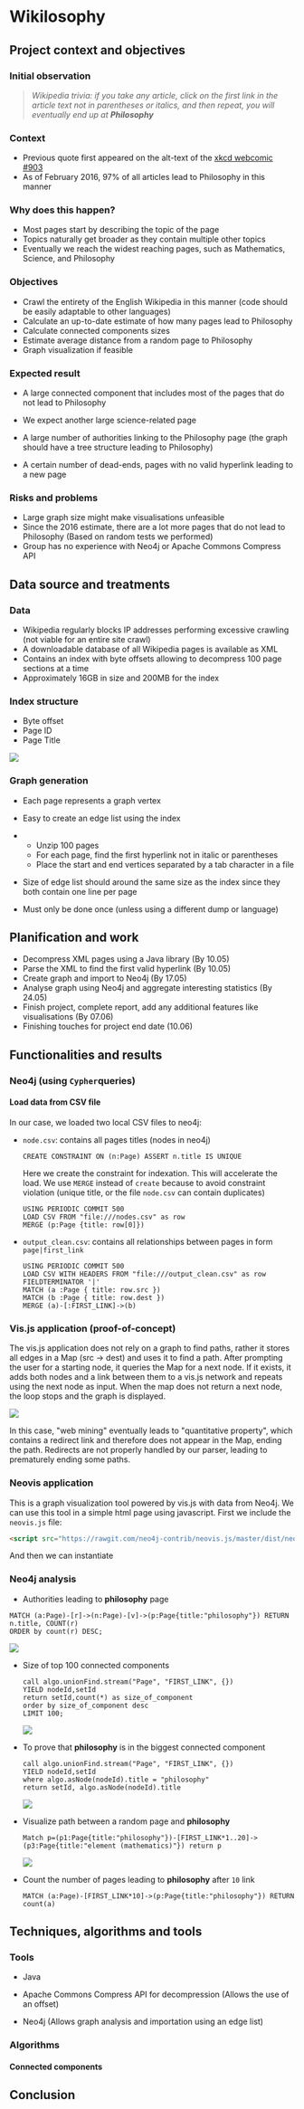 # Wikilosophy

## Project context and objectives

### Initial observation

> *Wikipedia trivia: if you take any article, click on the first link in the article text not in parentheses or italics, and then repeat, you will eventually end up at **Philosophy***

### Context

* Previous quote first appeared on the alt-text of the [xkcd webcomic #903](https://xkcd.com/903/)
* As of February 2016, 97% of all articles lead to Philosophy in this manner

### Why does this happen?

- Most pages start by describing the topic of the page
- Topics naturally get broader as they contain multiple other topics
- Eventually we reach the widest reaching pages, such as Mathematics, Science, and Philosophy

###  Objectives

- Crawl the entirety of the English Wikipedia in this manner (code should be easily adaptable to other languages)
- Calculate an up-to-date estimate of how many pages lead to Philosophy
- Calculate connected components sizes
- Estimate average distance from a random page to Philosophy
- Graph visualization if feasible

### Expected result

- A large connected component that includes most of the pages that do not lead to Philosophy

- We expect another large science-related page

- A large number of authorities linking to the Philosophy page (the graph should have a tree structure leading to Philosophy)

- A certain number of dead-ends, pages with no valid hyperlink leading to a new page

### Risks and problems

- Large graph size might make visualisations unfeasible
- Since the 2016 estimate, there are a lot more pages that do not lead to Philosophy (Based on random tests we performed)
- Group has no experience with Neo4j or Apache Commons Compress API

## Data source and treatments
### Data

- Wikipedia regularly blocks IP addresses performing excessive crawling (not viable for an entire site crawl)
- A downloadable database of all Wikipedia pages is available as XML
- Contains an index with byte offsets allowing to decompress 100 page sections at a time
- Approximately 16GB in size and 200MB for the index

### Index structure

- Byte offset
- Page ID
- Page Title

![](./Screenshots/photo5935959929573716216.jpg)

### Graph generation

- Each page represents a graph vertex

- Easy to create an edge list using the index

- - Unzip 100 pages
  - For each page, find the first hyperlink not in italic or parentheses
  - Place the start and end vertices separated by a tab character in a file

- Size of edge list should around the same size as the index since they both contain one line per page

- Must only be done once (unless using a different dump or language)


## Planification and work 
- Decompress XML pages using a Java library (By 10.05)
- Parse the XML to find the first valid hyperlink (By 10.05)
- Create graph and import to Neo4j (By 17.05)
- Analyse graph using Neo4j and aggregate interesting statistics (By 24.05)
- Finish project, complete report, add any additional features like visualisations (By 07.06)
- Finishing touches for project end date (10.06)

## Functionalities and results

### Neo4j (using `Cypher`queries)

#### Load data from CSV file

In our case, we loaded two local CSV files to neo4j: 

* `node.csv`: contains all pages titles (nodes in neo4j)

  ```cypher
  CREATE CONSTRAINT ON (n:Page) ASSERT n.title IS UNIQUE
  ```

  Here we create the constraint for indexation. This will accelerate the load. We use `MERGE` instead of `create` because to avoid constraint violation (unique title, or the file `node.csv` can contain duplicates)

  ```cypher
  USING PERIODIC COMMIT 500
  LOAD CSV FROM "file:///nodes.csv" as row
  MERGE (p:Page {title: row[0]})
  ```

* `output_clean.csv`: contains all relationships between pages in form `page|first_link`

  ```cypher
  USING PERIODIC COMMIT 500
  LOAD CSV WITH HEADERS FROM "file:///output_clean.csv" as row FIELDTERMINATOR '|'
  MATCH (a :Page { title: row.src })
  MATCH (b :Page { title: row.dest })
  MERGE (a)-[:FIRST_LINK]->(b)
  ```

  

### Vis.js application (proof-of-concept)
The vis.js application does not rely on a graph to find paths, rather it stores all edges in a Map (src -> dest) and uses it to find a path. After prompting the user for a starting node, it queries the Map for a next node. If it exists, it adds both nodes and a link between them to a vis.js network and repeats using the next node as input. When the map does not return a next node, the loop stops and the graph is displayed.

![](./Screenshots/pathviewer.png)

In this case, "web mining" eventually leads to "quantitative property", which contains a redirect link and therefore does not appear in the Map, ending the path. Redirects are not properly handled by our parser, leading to prematurely ending some paths.
### Neovis application

This is a graph visualization tool powered by vis.js with data from Neo4j. We can use this tool in a simple html page using javascript. First we include the `neovis.js` file:

```html
<script src="https://rawgit.com/neo4j-contrib/neovis.js/master/dist/neovis.js"></script>
```

And then we can instantiate 

### Neo4j analysis

* Authorities leading to **philosophy** page

```cypher
MATCH (a:Page)-[r]->(n:Page)-[v]->(p:Page{title:"philosophy"}) RETURN n.title, COUNT(r)
ORDER by count(r) DESC;
```

![](Screenshots/authoroties_leading_to_philosophy.png)

* Size of top 100 connected components

  ```cypher
  call algo.unionFind.stream("Page", "FIRST_LINK", {})
  YIELD nodeId,setId
  return setId,count(*) as size_of_component
  order by size_of_component desc
  LIMIT 100;
  ```

  ![](Screenshots/top_100_connected_component.png)

* To prove that **philosophy** is in the biggest connected component

  ```cypher
  call algo.unionFind.stream("Page", "FIRST_LINK", {})
  YIELD nodeId,setId
  where algo.asNode(nodeId).title = "philosophy"
  return setId, algo.asNode(nodeId).title
  ```

  ![](Screenshots/philosophy_in_biggest_connected_component.png)

* Visualize path between a random page and **philosophy**

  ```cypher
  Match p=(p1:Page{title:"philosophy"})-[FIRST_LINK*1..20]->(p3:Page{title:"element (mathematics)"}) return p
  ```

  ![](Screenshots/path_between_random_page_philosophy.png)

* Count the number of pages leading to **philosophy** after `10` link

  ```cypher
  MATCH (a:Page)-[FIRST_LINK*10]->(p:Page{title:"philosophy"}) RETURN count(a)
  ```

  

## Techniques, algorithms and tools

### Tools
- Java

- Apache Commons Compress API for decompression (Allows the use of an offset)

- Neo4j (Allows graph analysis and importation using an edge list)
### Algorithms
#### Connected components


## Conclusion
